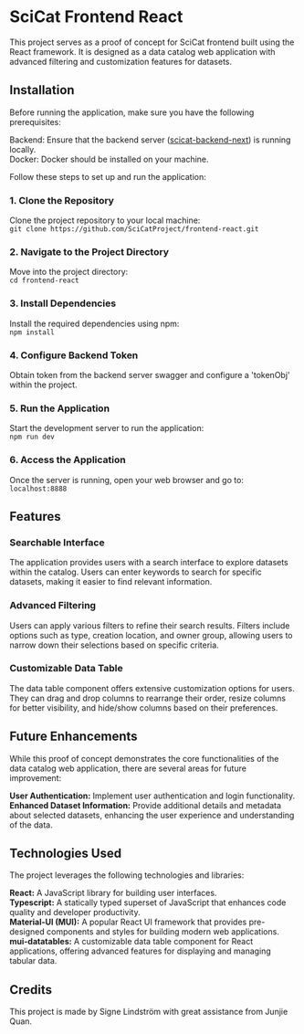 # SciCat Frontend React

This project serves as a proof of concept for SciCat frontend built using the React framework. It is designed as a data catalog web application with advanced filtering and customization features for datasets.

## Installation
Before running the application, make sure you have the following prerequisites:

Backend: Ensure that the backend server ([scicat-backend-next](https://github.com/SciCatProject/scicat-backend-next)) is running locally. <br>
Docker: Docker should be installed on your machine.

Follow these steps to set up and run the application:

### 1. Clone the Repository
Clone the project repository to your local machine: <br>
`git clone https://github.com/SciCatProject/frontend-react.git`

### 2. Navigate to the Project Directory
Move into the project directory: <br>
`cd frontend-react`

### 3. Install Dependencies
Install the required dependencies using npm: <br>
`npm install`

### 4. Configure Backend Token
Obtain token from the backend server swagger and configure a 'tokenObj' within the project.

### 5. Run the Application
Start the development server to run the application: <br>
`npm run dev`

### 6. Access the Application
Once the server is running, open your web browser and go to: <br>
`localhost:8888`

## Features
### Searchable Interface
The application provides users with a search interface to explore datasets within the catalog. Users can enter keywords to search for specific datasets, making it easier to find relevant information.

### Advanced Filtering
Users can apply various filters to refine their search results. Filters include options such as type, creation location, and owner group, allowing users to narrow down their selections based on specific criteria.

### Customizable Data Table
The data table component offers extensive customization options for users. They can drag and drop columns to rearrange their order, resize columns for better visibility, and hide/show columns based on their preferences.

## Future Enhancements
While this proof of concept demonstrates the core functionalities of the data catalog web application, there are several areas for future improvement:

**User Authentication:** Implement user authentication and login functionality. <br>
**Enhanced Dataset Information:** Provide additional details and metadata about selected datasets, enhancing the user experience and understanding of the data.

## Technologies Used
The project leverages the following technologies and libraries:

**React:** A JavaScript library for building user interfaces. <br>
**Typescript:** A statically typed superset of JavaScript that enhances code quality and developer productivity. <br>
**Material-UI (MUI):** A popular React UI framework that provides pre-designed components and styles for building modern web applications. <br>
**mui-datatables:** A customizable data table component for React applications, offering advanced features for displaying and managing tabular data.

## Credits
This project is made by Signe Lindström with great assistance from Junjie Quan.
